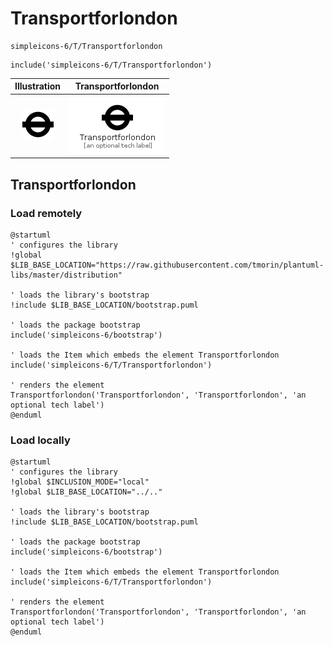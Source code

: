# Transportforlondon


```text
simpleicons-6/T/Transportforlondon
```

```text
include('simpleicons-6/T/Transportforlondon')
```



| Illustration | Transportforlondon |
| :---: | :---: |
| ![illustration for Illustration](../../simpleicons-6/T/Transportforlondon.png) | ![illustration for Transportforlondon](../../simpleicons-6/T/Transportforlondon.Local.png) |




## Transportforlondon

### Load remotely
```plantuml
@startuml
' configures the library
!global $LIB_BASE_LOCATION="https://raw.githubusercontent.com/tmorin/plantuml-libs/master/distribution"

' loads the library's bootstrap
!include $LIB_BASE_LOCATION/bootstrap.puml

' loads the package bootstrap
include('simpleicons-6/bootstrap')

' loads the Item which embeds the element Transportforlondon
include('simpleicons-6/T/Transportforlondon')

' renders the element
Transportforlondon('Transportforlondon', 'Transportforlondon', 'an optional tech label')
@enduml
```

### Load locally
```plantuml
@startuml
' configures the library
!global $INCLUSION_MODE="local"
!global $LIB_BASE_LOCATION="../.."

' loads the library's bootstrap
!include $LIB_BASE_LOCATION/bootstrap.puml

' loads the package bootstrap
include('simpleicons-6/bootstrap')

' loads the Item which embeds the element Transportforlondon
include('simpleicons-6/T/Transportforlondon')

' renders the element
Transportforlondon('Transportforlondon', 'Transportforlondon', 'an optional tech label')
@enduml
```

